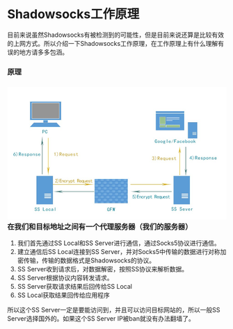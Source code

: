# Shadowsocks工作原理

目前来说虽然Shadowsocks有被检测到的可能性，但是目前来说还算是比较有效的上网方式。所以介绍一下Shadowsocks工作原理，在工作原理上有什么理解有误的地方请多多包涵。

### 原理

### ![](/assets/import.png)在我们和目标地址之间有一个代理服务器（我们的服务器）

1. 我们首先通过SS Local和SS Server进行通信，通过Socks5协议进行通信。
2. 建立通信后SS Local连接到SS Server，并对Socks5中传输的数据进行对称加密传输，传输的数据格式是Shadowsocks的协议。
3. SS Server收到请求后，对数据解密，按照SS协议来解析数据。
4. SS Server根据协议内容转发请求。
5. SS Server获取请求结果后回传给SS Local
6. SS Local获取结果回传给应用程序

所以这个SS Server一定是要能访问到，并且可以访问目标网站的，所以一般SS Server选择国外的。如果这个SS Server IP被ban就没有办法翻墙了。

